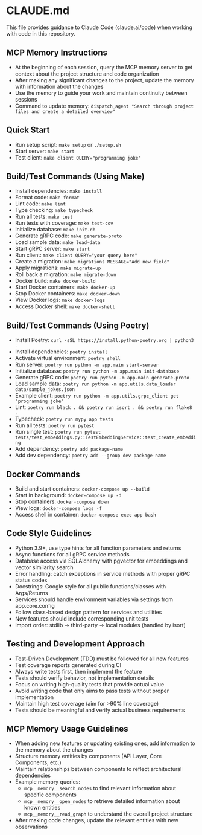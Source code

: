 # CLAUDE.md

This file provides guidance to Claude Code (claude.ai/code) when working with code in this repository.

## MCP Memory Instructions
- At the beginning of each session, query the MCP memory server to get context about the project structure and code organization
- After making any significant changes to the project, update the memory with information about the changes
- Use the memory to guide your work and maintain continuity between sessions
- Command to update memory: `dispatch_agent "Search through project files and create a detailed overview"`

## Quick Start
- Run setup script: `make setup` or `./setup.sh`
- Start server: `make start`
- Test client: `make client QUERY="programming joke"`

## Build/Test Commands (Using Make)
- Install dependencies: `make install`
- Format code: `make format`
- Lint code: `make lint`
- Type checking: `make typecheck`
- Run all tests: `make test`
- Run tests with coverage: `make test-cov`
- Initialize database: `make init-db`
- Generate gRPC code: `make generate-proto`
- Load sample data: `make load-data`
- Start gRPC server: `make start`
- Run client: `make client QUERY="your query here"`
- Create a migration: `make migrations MESSAGE="Add new field"`
- Apply migrations: `make migrate-up`
- Roll back a migration: `make migrate-down`
- Docker build: `make docker-build`
- Start Docker containers: `make docker-up`
- Stop Docker containers: `make docker-down`
- View Docker logs: `make docker-logs`
- Access Docker shell: `make docker-shell`

## Build/Test Commands (Using Poetry)
- Install Poetry: `curl -sSL https://install.python-poetry.org | python3 -`
- Install dependencies: `poetry install`
- Activate virtual environment: `poetry shell`
- Run server: `poetry run python -m app.main start-server`
- Initialize database: `poetry run python -m app.main init-database`
- Generate gRPC code: `poetry run python -m app.main generate-proto`
- Load sample data: `poetry run python -m app.utils.data_loader data/sample_jokes.json`
- Example client: `poetry run python -m app.utils.grpc_client get "programming joke"`
- Lint: `poetry run black . && poetry run isort . && poetry run flake8 .`
- Typecheck: `poetry run mypy app tests`
- Run all tests: `poetry run pytest`
- Run single test: `poetry run pytest tests/test_embeddings.py::TestEmbeddingService::test_create_embedding`
- Add dependency: `poetry add package-name`
- Add dev dependency: `poetry add --group dev package-name`


## Docker Commands
- Build and start containers: `docker-compose up --build`
- Start in background: `docker-compose up -d`
- Stop containers: `docker-compose down`
- View logs: `docker-compose logs -f`
- Access shell in container: `docker-compose exec app bash`

## Code Style Guidelines
- Python 3.9+, use type hints for all function parameters and returns
- Async functions for all gRPC service methods
- Database access via SQLAlchemy with pgvector for embeddings and vector similarity search
- Error handling: catch exceptions in service methods with proper gRPC status codes
- Docstrings: Google style for all public functions/classes with Args/Returns
- Services should handle environment variables via settings from app.core.config
- Follow class-based design pattern for services and utilities
- New features should include corresponding unit tests
- Import order: stdlib → third-party → local modules (handled by isort)

## Testing and Development Approach
- Test-Driven Development (TDD) must be followed for all new features
- Test coverage reports generated during CI
- Always write tests first, then implement the feature
- Tests should verify behavior, not implementation details
- Focus on writing high-quality tests that provide actual value
- Avoid writing code that only aims to pass tests without proper implementation
- Maintain high test coverage (aim for >90% line coverage)
- Tests should be meaningful and verify actual business requirements

## MCP Memory Usage Guidelines
- When adding new features or updating existing ones, add information to the memory about the changes
- Structure memory entities by components (API Layer, Core Components, etc.)
- Maintain relationships between components to reflect architectural dependencies
- Example memory queries:
  - `mcp__memory__search_nodes` to find relevant information about specific components
  - `mcp__memory__open_nodes` to retrieve detailed information about known entities
  - `mcp__memory__read_graph` to understand the overall project structure
- After making code changes, update the relevant entities with new observations
